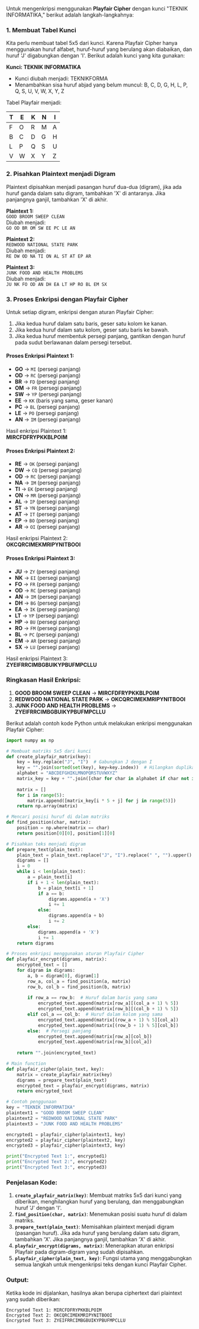 Untuk mengenkripsi menggunakan **Playfair Cipher** dengan kunci "TEKNIK INFORMATIKA," berikut adalah langkah-langkahnya:

### 1. Membuat Tabel Kunci
Kita perlu membuat tabel 5x5 dari kunci. Karena Playfair Cipher hanya menggunakan huruf alfabet, huruf-huruf yang berulang akan diabaikan, dan huruf 'J' digabungkan dengan 'I'. Berikut adalah kunci yang kita gunakan:

**Kunci: TEKNIK INFORMATIKA**
- Kunci diubah menjadi: TEKNIKFORMA
- Menambahkan sisa huruf abjad yang belum muncul: B, C, D, G, H, L, P, Q, S, U, V, W, X, Y, Z

Tabel Playfair menjadi:

| T  | E  | K  | N  | I  |
|----|----|----|----|----|
| F  | O  | R  | M  | A  |
| B  | C  | D  | G  | H  |
| L  | P  | Q  | S  | U  |
| V  | W  | X  | Y  | Z  |

### 2. Pisahkan Plaintext menjadi Digram
Plaintext dipisahkan menjadi pasangan huruf dua-dua (digram), jika ada huruf ganda dalam satu digram, tambahkan 'X' di antaranya. Jika panjangnya ganjil, tambahkan 'X' di akhir.

**Plaintext 1:**  
`GOOD BROOM SWEEP CLEAN`  
Diubah menjadi:  
`GO OD BR OM SW EE PC LE AN`

**Plaintext 2:**  
`REDWOOD NATIONAL STATE PARK`  
Diubah menjadi:  
`RE DW OD NA TI ON AL ST AT EP AR`

**Plaintext 3:**  
`JUNK FOOD AND HEALTH PROBLEMS`  
Diubah menjadi:  
`JU NK FO OD AN DH EA LT HP RO BL EM SX`

### 3. Proses Enkripsi dengan Playfair Cipher
Untuk setiap digram, enkripsi dengan aturan Playfair Cipher:
1. Jika kedua huruf dalam satu baris, geser satu kolom ke kanan.
2. Jika kedua huruf dalam satu kolom, geser satu baris ke bawah.
3. Jika kedua huruf membentuk persegi panjang, gantikan dengan huruf pada sudut berlawanan dalam persegi tersebut.

#### Proses Enkripsi Plaintext 1:
- **GO** → `MI` (persegi panjang)
- **OD** → `RC` (persegi panjang)
- **BR** → `FD` (persegi panjang)
- **OM** → `FR` (persegi panjang)
- **SW** → `YP` (persegi panjang)
- **EE** → `KK` (baris yang sama, geser kanan)
- **PC** → `BL` (persegi panjang)
- **LE** → `PO` (persegi panjang)
- **AN** → `IM` (persegi panjang)

Hasil enkripsi Plaintext 1:  
**MIRCFDFRYPKKBLPOIM**

#### Proses Enkripsi Plaintext 2:
- **RE** → `OK` (persegi panjang)
- **DW** → `CQ` (persegi panjang)
- **OD** → `RC` (persegi panjang)
- **NA** → `IM` (persegi panjang)
- **TI** → `EK` (persegi panjang)
- **ON** → `MR` (persegi panjang)
- **AL** → `IP` (persegi panjang)
- **ST** → `YN` (persegi panjang)
- **AT** → `IT` (persegi panjang)
- **EP** → `BO` (persegi panjang)
- **AR** → `OI` (persegi panjang)

Hasil enkripsi Plaintext 2:  
**OKCQRCIMEKMRIPYNITBOOI**

#### Proses Enkripsi Plaintext 3:
- **JU** → `ZY` (persegi panjang)
- **NK** → `EI` (persegi panjang)
- **FO** → `FR` (persegi panjang)
- **OD** → `RC` (persegi panjang)
- **AN** → `IM` (persegi panjang)
- **DH** → `BG` (persegi panjang)
- **EA** → `IK` (persegi panjang)
- **LT** → `YP` (persegi panjang)
- **HP** → `BU` (persegi panjang)
- **RO** → `FM` (persegi panjang)
- **BL** → `PC` (persegi panjang)
- **EM** → `AR` (persegi panjang)
- **SX** → `LU` (persegi panjang)

Hasil enkripsi Plaintext 3:  
**ZYEIFRRCIMBGBUIKYPBUFMPCLLU**

### Ringkasan Hasil Enkripsi:
1. **GOOD BROOM SWEEP CLEAN** → **MIRCFDFRYPKKBLPOIM**
2. **REDWOOD NATIONAL STATE PARK** → **OKCQRCIMEKMRIPYNITBOOI**
3. **JUNK FOOD AND HEALTH PROBLEMS** → **ZYEIFRRCIMBGBUIKYPBUFMPCLLU**

Berikut adalah contoh kode Python untuk melakukan enkripsi menggunakan Playfair Cipher:

```python
import numpy as np

# Membuat matriks 5x5 dari kunci
def create_playfair_matrix(key):
    key = key.replace("J", "I")  # Gabungkan J dengan I
    key = "".join(sorted(set(key), key=key.index))  # Hilangkan duplikasi huruf
    alphabet = "ABCDEFGHIKLMNOPQRSTUVWXYZ"
    matrix_key = key + "".join([char for char in alphabet if char not in key])
    
    matrix = []
    for i in range(5):
        matrix.append([matrix_key[i * 5 + j] for j in range(5)])
    return np.array(matrix)

# Mencari posisi huruf di dalam matriks
def find_position(char, matrix):
    position = np.where(matrix == char)
    return position[0][0], position[1][0]

# Pisahkan teks menjadi digram
def prepare_text(plain_text):
    plain_text = plain_text.replace("J", "I").replace(" ", "").upper()
    digrams = []
    i = 0
    while i < len(plain_text):
        a = plain_text[i]
        if i + 1 < len(plain_text):
            b = plain_text[i + 1]
            if a == b:
                digrams.append(a + 'X')
                i += 1
            else:
                digrams.append(a + b)
                i += 2
        else:
            digrams.append(a + 'X')
            i += 1
    return digrams

# Proses enkripsi menggunakan aturan Playfair Cipher
def playfair_encrypt(digrams, matrix):
    encrypted_text = []
    for digram in digrams:
        a, b = digram[0], digram[1]
        row_a, col_a = find_position(a, matrix)
        row_b, col_b = find_position(b, matrix)
        
        if row_a == row_b:  # Huruf dalam baris yang sama
            encrypted_text.append(matrix[row_a][(col_a + 1) % 5])
            encrypted_text.append(matrix[row_b][(col_b + 1) % 5])
        elif col_a == col_b:  # Huruf dalam kolom yang sama
            encrypted_text.append(matrix[(row_a + 1) % 5][col_a])
            encrypted_text.append(matrix[(row_b + 1) % 5][col_b])
        else:  # Persegi panjang
            encrypted_text.append(matrix[row_a][col_b])
            encrypted_text.append(matrix[row_b][col_a])
    
    return "".join(encrypted_text)

# Main function
def playfair_cipher(plain_text, key):
    matrix = create_playfair_matrix(key)
    digrams = prepare_text(plain_text)
    encrypted_text = playfair_encrypt(digrams, matrix)
    return encrypted_text

# Contoh penggunaan
key = "TEKNIK INFORMATIKA"
plaintext1 = "GOOD BROOM SWEEP CLEAN"
plaintext2 = "REDWOOD NATIONAL STATE PARK"
plaintext3 = "JUNK FOOD AND HEALTH PROBLEMS"

encrypted1 = playfair_cipher(plaintext1, key)
encrypted2 = playfair_cipher(plaintext2, key)
encrypted3 = playfair_cipher(plaintext3, key)

print("Encrypted Text 1:", encrypted1)
print("Encrypted Text 2:", encrypted2)
print("Encrypted Text 3:", encrypted3)
```

### Penjelasan Kode:
1. **`create_playfair_matrix(key)`**: Membuat matriks 5x5 dari kunci yang diberikan, menghilangkan huruf yang berulang, dan menggabungkan huruf 'J' dengan 'I'.
2. **`find_position(char, matrix)`**: Menemukan posisi suatu huruf di dalam matriks.
3. **`prepare_text(plain_text)`**: Memisahkan plaintext menjadi digram (pasangan huruf). Jika ada huruf yang berulang dalam satu digram, tambahkan 'X'. Jika panjangnya ganjil, tambahkan 'X' di akhir.
4. **`playfair_encrypt(digrams, matrix)`**: Menerapkan aturan enkripsi Playfair pada digram-digram yang sudah dipisahkan.
5. **`playfair_cipher(plain_text, key)`**: Fungsi utama yang menggabungkan semua langkah untuk mengenkripsi teks dengan kunci Playfair Cipher.

### Output:
Ketika kode ini dijalankan, hasilnya akan berupa ciphertext dari plaintext yang sudah diberikan:
```
Encrypted Text 1: MIRCFDFRYPKKBLPOIM
Encrypted Text 2: OKCQRCIMEKMRIPYNITBOOI
Encrypted Text 3: ZYEIFRRCIMBGBUIKYPBUFMPCLLU
```
